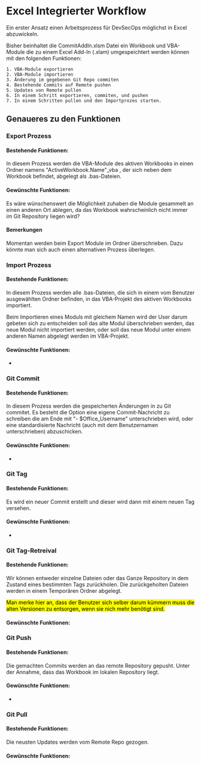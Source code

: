 # Excel Integrierter Workflow


Ein erster Ansatz einen Arbeitsprozess für DevSecOps möglichst in Excel abzuwickeln.

Bisher beinhaltet die CommitAddIn.xlsm Datei ein Workbook und VBA-Module die zu einem Excel Add-In (.xlam) umgespeichtert werden können mit den folgenden Funktionen:

    1. VBA-Module exportieren
    2. VBA-Module importieren
    3. Änderung im gegebenen Git Repo commiten
    4. Bestehende Commits auf Remote pushen
    5. Updates von Remote pullen
    6. In einem Schritt exportieren, commiten, und pushen
    7. In einem Schritten pullen und den Importprozes starten.



## Genaueres zu den Funktionen

### Export Prozess

#### Bestehende Funktionen:

In diesem Prozess werden die VBA-Module des aktiven Workbooks in einen Ordner namens "ActiveWorkbook.Name"_vba , der sich neben dem Workbook befindet, abgelegt als .bas-Dateien.

#### Gewünschte Funktionen:

Es wäre wünschenswert die Möglichkeit zuhaben die Module gesammelt an einen anderen Ort ablegen, da das Workbook wahrscheinlich nicht immer im Git Repository liegen wird?

#### Bemerkungen

Momentan werden beim Export Module im Ordner überschrieben. Dazu könnte man sich auch einen alternativen Prozess überlegen.

### Import Prozess

#### Bestehende Funktionen:

In diesem Prozess werden alle .bas-Dateien, die sich in einem vom Benutzer ausgewählten Ordner befinden, in das VBA-Projekt des aktiven Workbooks importiert.

Beim Importieren eines Moduls mit gleichem Namen wird der User darum gebeten sich zu entscheiden soll das alte Modul überschrieben werden, das neue Modul nicht importiert werden, oder soll das neue Modul unter einem anderen Namen abgelegt werden im VBA-Projekt.

#### Gewünschte Funktionen:

-

### Git Commit

#### Bestehende Funktionen:

In diesem Prozess werden die gespeicherten Änderungen in zu Git commitet. 
Es besteht die Option eine eigene Commit-Nachricht zu schreiben die am Ende mit "- $Office_Username" unterschrieben wird, oder eine standardisierte Nachricht (auch mit dem Benutzernamen unterschrieben) abzuschicken. 

#### Gewünschte Funktionen:

-

### Git Tag

#### Bestehende Funktionen:

Es wird ein neuer Commit erstellt und dieser wird dann mit einem neuen Tag versehen.

#### Gewünschte Funktionen:

-

### Git Tag-Retreival

#### Bestehende Funktionen:

Wir können entweder einzelne Dateien oder das Ganze Repository in dem Zustand eines bestimmten Tags zurückholen. Die zurückgeholten Dateien werden in einem Temporären Ordner abgelegt.

<mark> Man merke hier an, dass der Benutzer sich selber darum kümmern muss die alten Versionen zu entsorgen, wenn sie nich mehr benötigt sind. </mark>

#### Gewünschte Funktionen:

### Git Push

#### Bestehende Funktionen:

Die gemachten Commits werden an das remote Repository gepusht.
Unter der Annahme, dass das Workbook im lokalen Repository liegt.

#### Gewünschte Funktionen:

-

### Git Pull

#### Bestehende Funktionen:

Die neusten Updates werden vom Remote Repo gezogen.

#### Gewünschte Funktionen:
